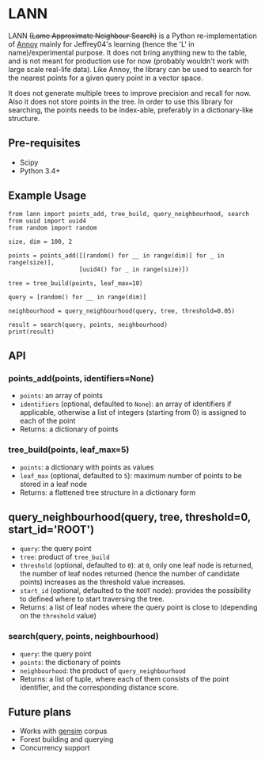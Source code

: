 # LANN

LANN ~~(Lame Approximate Neighbour Search)~~ is a Python re-implementation of [Annoy](https://github.com/spotify/annoy) mainly for Jeffrey04's learning (hence the 'L' in name)/experimental purpose. It does not bring anything new to the table, and is not meant for production use for now (probably wouldn't work with large scale real-life data). Like Annoy, the library can be used to search for the nearest points for a given query point in a vector space.

It does not generate multiple trees to improve precision and recall for now. Also it does not store points in the tree. In order to use this library for searching, the points needs to be index-able, preferably in a dictionary-like structure.

## Pre-requisites

* Scipy
* Python 3.4+

## Example Usage

```
from lann import points_add, tree_build, query_neighbourhood, search
from uuid import uuid4
from random import random

size, dim = 100, 2

points = points_add([[random() for __ in range(dim)] for _ in range(size)],
                    [uuid4() for _ in range(size)])

tree = tree_build(points, leaf_max=10)

query = [random() for __ in range(dim)]

neighbourhood = query_neighbourhood(query, tree, threshold=0.05)

result = search(query, points, neighbourhood)
print(result)
```

## API

### points_add(points, identifiers=None)

* `points`: an array of points
* `identifiers` (optional, defaulted to `None`): an array of identifiers if applicable, otherwise a list of integers (starting from 0) is assigned to each of the point
* Returns: a dictionary of points

### tree_build(points, leaf_max=5)

* `points`: a dictionary with points as values
* `leaf_max` (optional, defaulted to `5`): maximum number of points to be stored in a leaf node
* Returns: a flattened tree structure in a dictionary form

## query_neighbourhood(query, tree, threshold=0, start_id='ROOT')

* `query`: the query point
* `tree`: product of `tree_build`
* `threshold` (optional, defaulted to `0`): at `0`, only one leaf node is returned, the number of leaf nodes returned (hence the number of candidate points) increases as the threshold value increases.
* `start_id` (optional, defaulted to the `ROOT` node): provides the possibility to defined where to start traversing the tree.
* Returns: a list of leaf nodes where the query point is close to (depending on the `threshold` value)

### search(query, points, neighbourhood)

* `query`: the query point
* `points`: the dictionary of points
* `neighbourhood`: the product of `query_neighbourhood`
* Returns: a list of tuple, where each of them consists of the point identifier, and the corresponding distance score.

## Future plans

* Works with [gensim](https://radimrehurek.com/gensim/) corpus
* Forest building and querying
* Concurrency support
